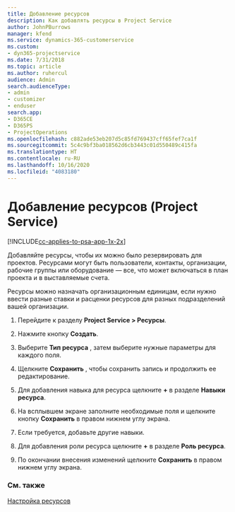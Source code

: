 ```yaml
---
title: Добавление ресурсов
description: Как добавлять ресурсы в Project Service
author: JohnPBurrows
manager: kfend
ms.service: dynamics-365-customerservice
ms.custom:
- dyn365-projectservice
ms.date: 7/31/2018
ms.topic: article
ms.author: ruhercul
audience: Admin
search.audienceType:
- admin
- customizer
- enduser
search.app:
- D365CE
- D365PS
- ProjectOperations
ms.openlocfilehash: c882ade53eb207d5c85fd769437cff65fef7ca1f
ms.sourcegitcommit: 5c4c9bf3ba018562d6cb3443c01d550489c415fa
ms.translationtype: HT
ms.contentlocale: ru-RU
ms.lasthandoff: 10/16/2020
ms.locfileid: "4083180"
---
```

# <a name="add-resources-project-service"></a>Добавление ресурсов (Project Service)

[!INCLUDE[cc-applies-to-psa-app-1x-2x](../includes/cc-applies-to-psa-app-1x-2x.md)]

Добавляйте ресурсы, чтобы их можно было резервировать для проектов. Ресурсами могут быть пользователи, контакты, организации, рабочие группы или оборудование — все, что может включаться в план проекта и в выставляемые счета.  
  
Ресурсы можно назначать организационным единицам, если нужно ввести разные ставки и расценки ресурсов для разных подразделений вашей организации.  
  
1.  Перейдите к разделу **Project Service > Ресурсы**.  
  
2.  Нажмите кнопку **Создать**.  
  
3.  Выберите **Тип ресурса** , затем выберите нужные параметры для каждого поля.  
  
4.  Щелкните **Сохранить** , чтобы сохранить запись и продолжить ее редактирование.  
  
5.  Для добавления навыка для ресурса щелкните **+** в разделе **Навыки ресурса**.  
  
6.  На всплывшем экране заполните необходимые поля и щелкните кнопку **Сохранить** в правом нижнем углу экрана.  
  
7.  Если требуется, добавьте другие навыки.  
  
8.  Для добавления роли ресурса щелкните **+** в разделе **Роль ресурса**.  
  
9. По окончании внесения изменений щелкните **Сохранить** в правом нижнем углу экрана.  
  
### <a name="see-also"></a>См. также  
 [Настройка ресурсов](../psa/set-up-resources.md)
